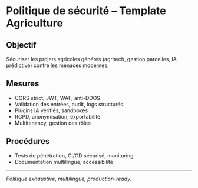 # Politique de sécurité – Template Agriculture

## Objectif
Sécuriser les projets agricoles générés (agritech, gestion parcelles, IA prédictive) contre les menaces modernes.

## Mesures
- CORS strict, JWT, WAF, anti-DDOS
- Validation des entrées, audit, logs structurés
- Plugins IA vérifiés, sandboxés
- RGPD, anonymisation, exportabilité
- Multitenancy, gestion des rôles

## Procédures
- Tests de pénétration, CI/CD sécurisé, monitoring
- Documentation multilingue, accessibilité

---

*Politique exhaustive, multilingue, production-ready.*
